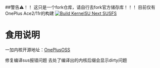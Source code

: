 ##警告⚠！！
这只是一个fork仓库，请自行去fork官方储存库！！！
目前仅有OnePlus Ace2/11r的构建
[![Build KernelSU Next SUSFS](https://github.com/TanakaLun/Action-KernelSU-Next/actions/workflows/Build-KernelSU-Next-SUSFS.yml/badge.svg)](https://github.com/TanakaLun/Action-KernelSU-Next/actions/workflows/Build-KernelSU-Next-SUSFS.yml)

# 食用说明
一加内核开源地址：[OnePlusOSS](https://github.com/OnePlusOSS/kernel_manifest)

修复编译sus报错问题
去处了编译出的内核后缀会显示dirty问题

